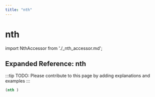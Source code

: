 ```yaml
---
title: "nth"
---
```


# nth

import NthAccessor from './_nth_accessor.md';

<NthAccessor />

## Expanded Reference: nth

:::tip
TODO: Please contribute to this page by adding explanations and examples
:::

```lisp
(nth )
```
